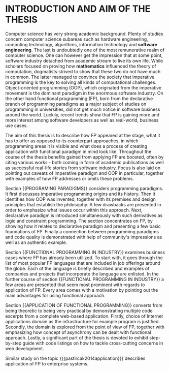 INTRODUCTION AND AIM OF THE THESIS
==================================

Computer science has very strong academic background.
Plenty of studies concern computer science subareas such as hardware engineering, computing technology, algorithms, information technology and **software engineering**.
The last is undoubtedly one of the most remunerative realm of computer science.
One can however get the impression that at some point, software industry detached from academic stream to live its own life.
While scholars focused on proving how **mathematics** influenced the theory of computation, dogmatists strived to show that these two do not have much in common.
The latter managed to convince the society that imperative programming is the key to solving all kinds of computational challenges.
Object-oriented programming (OOP), which originated from the imperative movement is the dominant paradigm in the enormous software industry.
On the other hand functional programming (FP), born from the declarative branch of programming paradigms as a major subject of studies on programming in universities, did not get much notice in software business around the world.
Luckily, recent trends show that FP is gaining more and more interest among software developers as well as real-world, business use cases.

The aim of this thesis is to describe how FP appeared at the stage, what it has to offer as opposed to its counterpart approaches, in which programming areas it is visible and what does a process of creating application with functional paradigm in mind look like.
Throughout the course of the thesis benefits gained from applying FP are boosted, often by citing various works - both coming in form of academic publications as well as successful real-life stories from software industry.
Focus is also laid on pointing out caveats of imperative paradigm and OOP in particular, together with examples of how FP addresses or omits these problems.

Section {{PROGRAMING PARADIGMS}} considers programming paradigms.
It first discusses imperative programming origins and its history.
Then it identifies how OOP was invented, together with its premises and design principles that establish the philosophy.
A few drawbacks are presented in order to emphasize what issues occur within this approach.
Next, declarative paradigm is introduced simultaneously with such derivatives as logic and constraint programming.
The section concentrates on FP, by showing how it relates to declarative paradigm and presenting a few basic foundations of FP.
Finally a connection between programming paradigms and code quality is demonstrated with help of community's impressions as well as an authentic example.

Section {{FUNCTIONAL PROGRAMMING IN INDUSTRY}} examines business cases where FP has already been utilized.
To start with, it goes through the list of most popular FP languages that are included in job offerings around the globe.
Each of the language is briefly described and examples of companies and projects that incorporate the language are enlisted.
In the further course of section {{FUNCTIONAL PROGRAMMING IN INDUSTRY}} a few areas are presented that seem most prominent with regards to application of FP.
Every area comes with a motivation by pointing out the main advantages for using functional approach.

Section {{APPLICATION OF FUNCTIONAL PROGRAMMING}} converts from being theoretic to being very practical by demonstrating multiple code excerpts from a complete web-based application.
Firstly, choice of Internet applications domain as the infrastructure for example program is justified.
Secondly, the domain is explored from the point of view of FP, together with emphasizing how concept of asynchrony can be dealt with functional approach.
Lastly, a significant part of the thesis is devoted to exhibit step-by-step guide with code listings on how to tackle cross-cutting concerns in web development.

Similar study on the topic {{{pastircak2014application}}} describes application of FP to enterprise systems.